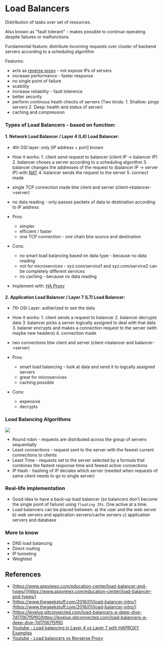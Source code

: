 # Load Balancers

Distribution of tasks over set of resources. 

Also known as "fault tolerant" - makes possible to continue operating despite failures or malfunctions

Fundamental feature: distribute incoming requests over cluster of backend servers according to a scheduling algorithm

Features:
- acts as [reverse proxy](https://www.cloudflare.com/en-in/learning/cdn/glossary/reverse-proxy/) - not expose IPs of servers
- increase performance - faster response
- no single point of failure
- scability
- increase reliability - fault tolerence 
- better security 
- perform continous heath checks of servers (Two kinds: 1. Shallow: pings servers 2. Deep: health and status of server)
- caching and compression

### Types of Load Balancers - based on function:

#### 1. Network Load Balancer / Layer 4 (L4) Load Balancer:
- 4th OSI layer: only [IP address + port] known
- How it works: 1. client send request to balancer (client IP -> balancer IP) 2. balancer choses a server according to a scheduling algorithm 3. balancer changes the addresses of the request to (balancer IP -> server IP) with [NAT](https://avinetworks.com/glossary/network-address-translation/) 4. balancer sends the request to the server 5. connect made  
- single TCP connection made btw client and server (client->balancer->server)
- no data reading - only passes packets of data to destination according to IP address
- Pros:

    - simpler
    - efficient / faster
    - one TCP connection - one chain btw source and destination
- Cons:
    - no smart load balancing based on data type - because no data reading
    - not for microservices - xyz.com/service1 and xyz.com/service2 can be completely different services  
    - no caching - because no data reading 
- Implement with: [HA Proxy](https://www.haproxy.com/documentation/hapee/latest/high-availability/active-active/l4-load-balancing/)

#### 2. Application Load Balancer / Layer 7 (L7) Load Balancer:
- 7th OSI Layer: autherized to see the data
- How it works: 1. client sends a request to balancer 2. balancer decrypts data 3. balancer picks a server logically assigned to deal with that data 3. balaner encrypts and makes a connection request to the server (with maybe new headers) 4. connection made
- two connections btw client and server (client->balancer and balancer->server)
- Pros:

    - smart load balancing - look at data and send it to logcally assigned servers
    - great for microservices
    - caching possible
- Cons:

    - expensive
    - decrypts 

### Load Balancing Algorithms

![](https://www.dnsstuff.com/wp-content/uploads/2020/01/the-five-most-common-balancing-methods-1024x536.jpg)
- Round robin - requests are distributed across the group of servers sequentially
- Least connections - request sent to the server with the fewest current connections to clients
- Least Time - requests set to the server selected by a formula that combines the fastest response time and fewest active connections
- IP Hash - hashing of IP decides which server (needed when requests of same client needs to go to single server)

### Real-life implementation
- Good idea to have a back-up load balancer (so balancers don't become the single point of failure) using `floating IPs`. One active at a time. 
- Load balancers can be placed between: a) the user and the web server b) web servers and application servers/cache servers c) application servers and database

### More to know

- DNS load balancing
- Direct routing
- IP tunneling
- Weighted 

## References 
- [https://www.appviewx.com/education-center/load-balancer-and-types/](https://www.appviewx.com/education-center/load-balancer-and-types/)
- [https://www.thegeekstuff.com/2016/01/load-balancer-intro/](https://www.thegeekstuff.com/2016/01/load-balancer-intro/)
- [https://levelup.gitconnected.com/load-balancers-a-deep-dive-7d17067f5ff6](https://levelup.gitconnected.com/load-balancers-a-deep-dive-7d17067f5ff6)
- [Youtube - Load balancing in Layer 4 vs Layer 7 with HAPROXY Examples](https://www.youtube.com/watch?v=aKMLgFVxZYk)
- [Youtube - Load balancers vs Revserse Proxy](https://www.youtube.com/watch?v=S8J2fkN2FeI)